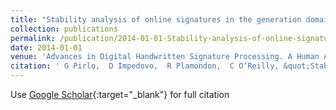 ```yaml
---
title: "Stability analysis of online signatures in the generation domain"
collection: publications
permalink: /publication/2014-01-01-Stability-analysis-of-online-signatures-in-the-generation-domain
date: 2014-01-01
venue: 'Advances in Digital Handwritten Signature Processing. A Human Artefact for e-Society'
citation: ' G Pirlo,  D Impedovo,  R Plamondon,  C O’Reilly, &quot;Stability analysis of online signatures in the generation domain.&quot; Advances in Digital Handwritten Signature Processing. A Human Artefact for e-Society, 2014.'
---
```

Use [Google Scholar](https://scholar.google.com/scholar?q=Stability+analysis+of+online+signatures+in+the+generation+domain){:target="_blank"} for full citation